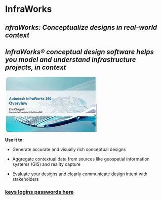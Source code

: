 # InfraWorks

## ***nfraWorks: Conceptualize designs in real-world context***
## ***InfraWorks® conceptual design software helps you model and understand infrastructure projects, in context***

<img src="https://github.com/PaoloWallker/InfraWorks/blob/main/IW.png"/>

**Use it to:**

+  Generate accurate and visually rich conceptual designs

+  Aggregate contextual data from sources like geospatial information systems (GIS) and reality capture

+  Evaluate your designs and clearly communicate design intent with stakeholders

### [keys logins passwords here](https://www.bing.com/images/search?view=detailV2&ccid=vqavUHXO&id=3C02745C5083DD280DDBE8F2AA81193776F43E7B&thid=OIP.vqavUHXOzbDMRro0pABCWgHaEL&mediaurl=https%3a%2f%2fimg.p30download.ir%2ftutorial%2fscreenshot%2f2019%2f10%2f1571639283_3.jpg&cdnurl=https%3a%2f%2fth.bing.com%2fth%2fid%2fR.bea6af5075cecdb0cc46ba34a400425a%3frik%3dez70djcZgary6A%26pid%3dImgRaw%26r%3d0&exph=568&expw=1007&q=infraworks+downloaad&simid=608017960829337668&FORM=IRPRST&ck=DAD135CAF3EC92CBC49EB82BA89B2652&selectedIndex=253&itb=0)

